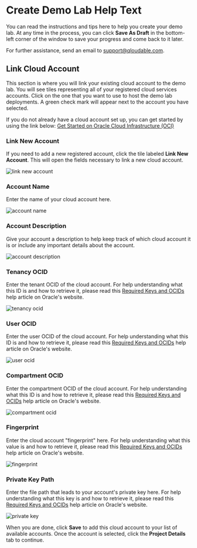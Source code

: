 # Create Demo Lab Help Text

You can read the instructions and tips here to help you create your demo lab. At any time in the process, you can click **Save As Draft** in the bottom-left corner of the window to save your progress and come back to it later. 

For further assistance, send an email to support@qloudable.com.

## Link Cloud Account

This section is where you will link your existing cloud account to the demo lab. You will see tiles representing all of your registered cloud services accounts. Click on the one that you want to use to host the demo lab deployments. A green check mark will appear next to the account you have selected.

If you do not already have a cloud account set up, you can get started by using the link below:
[Get Started on Oracle Cloud Infrastructure (OCI)](https://cloud.oracle.com/home)

### Link New Account

If you need to add a new registered account, click the tile labeled **Link New Account**. This will open the fields necessary to link a new cloud account.

![link new account](https://raw.githubusercontent.com/qloudable/qloudable-help/master/images/demo-lab-lca_link-new-account.gif)

### Account Name

Enter the name of your cloud account here.

![account name](https://raw.githubusercontent.com/qloudable/qloudable-help/master/images/demo-lab-lca_account-name.gif)

### Account Description

Give your account a description to help keep track of which cloud account it is or include any important details about the account.

![account description](https://raw.githubusercontent.com/qloudable/qloudable-help/master/images/demo-lab-lca_account-description.gif)

### Tenancy OCID

Enter the tenant OCID of the cloud account. For help understanding what this ID is and how to retrieve it, please read this [Required Keys and OCIDs](https://docs.us-phoenix-1.oraclecloud.com/Content/API/Concepts/apisigningkey.htm#How) help article on  Oracle's website.

![tenancy ocid](https://raw.githubusercontent.com/qloudable/qloudable-help/master/images/demo-lab-lca_tenancy-ocid.gif)

### User OCID

Enter the user OCID of the cloud account. For help understanding what this ID is and how to retrieve it, please read this [Required Keys and OCIDs](https://docs.us-phoenix-1.oraclecloud.com/Content/API/Concepts/apisigningkey.htm#How) help article on  Oracle's website.

![user ocid](https://raw.githubusercontent.com/qloudable/qloudable-help/master/images/demo-lab-lca_user-ocid.gif)

### Compartment OCID

Enter the compartment OCID of the cloud account. For help understanding what this ID is and how to retrieve it, please read this [Required Keys and OCIDs](https://docs.us-phoenix-1.oraclecloud.com/Content/API/Concepts/apisigningkey.htm#How) help article on  Oracle's website.

![compartment ocid](https://raw.githubusercontent.com/qloudable/qloudable-help/master/images/demo-lab-lca_compartment-ocid.gif)

### Fingerprint

Enter the cloud account "fingerprint" here. For help understanding what this value is and how to retrieve it, please read this [Required Keys and OCIDs](https://docs.us-phoenix-1.oraclecloud.com/Content/API/Concepts/apisigningkey.htm#How) help article on  Oracle's website.

![fingerprint](https://raw.githubusercontent.com/qloudable/qloudable-help/master/images/demo-lab-lca_fingerprint.gif)

### Private Key Path

Enter the file path that leads to your account's private key here. For help understanding what this key is and how to retrieve it, please read this [Required Keys and OCIDs](https://docs.us-phoenix-1.oraclecloud.com/Content/API/Concepts/apisigningkey.htm#How) help article on  Oracle's website.

![private key](https://raw.githubusercontent.com/qloudable/qloudable-help/master/images/demo-lab-lca_private-key.gif)

When you are done, click **Save** to add this cloud account to your list of available accounts. Once the account is selected, click the **Project Details** tab to continue.